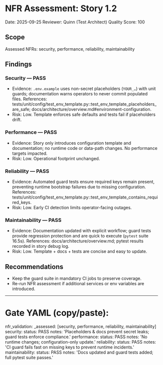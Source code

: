 # NFR Assessment: Story 1.2

Date: 2025-09-25
Reviewer: Quinn (Test Architect)
Quality Score: 100

## Scope
Assessed NFRs: security, performance, reliability, maintainability

## Findings
### Security — PASS
- Evidence: `.env.example` uses non-secret placeholders (`YOUR_…`) with unit guards; documentation warns operators to never commit populated files. References: tests/unit/config/test_env_template.py::test_env_template_placeholders_are_safe; docs/architecture/overview.md#environment-configuration.
- Risk: Low. Template enforces safe defaults and tests fail if placeholders drift.

### Performance — PASS
- Evidence: Story only introduces configuration template and documentation; no runtime code or data-path changes. No performance targets impacted.
- Risk: Low. Operational footprint unchanged.

### Reliability — PASS
- Evidence: Automated guard tests ensure required keys remain present, preventing runtime bootstrap failures due to missing configuration. References: tests/unit/config/test_env_template.py::test_env_template_contains_required_keys.
- Risk: Low. Early CI detection limits operator-facing outages.

### Maintainability — PASS
- Evidence: Documentation updated with explicit workflow; guard tests provide regression protection and are quick to execute (`pytest` suite 16.5s). References: docs/architecture/overview.md; pytest results recorded in story debug log.
- Risk: Low. Template + docs + tests are concise and easy to update.

## Recommendations
- Keep the guard suite in mandatory CI jobs to preserve coverage.
- Re-run NFR assessment if additional services or env variables are introduced.

---
# Gate YAML (copy/paste):
nfr_validation:
  _assessed: [security, performance, reliability, maintainability]
  security:
    status: PASS
    notes: 'Placeholders & docs prevent secret leaks; guard tests enforce compliance.'
  performance:
    status: PASS
    notes: 'No runtime changes; configuration-only update.'
  reliability:
    status: PASS
    notes: 'CI guard fails fast on missing keys to prevent runtime incidents.'
  maintainability:
    status: PASS
    notes: 'Docs updated and guard tests added; full pytest suite passes.'

